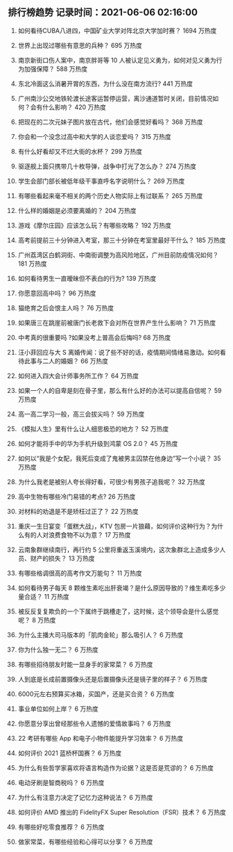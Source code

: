 
## 排行榜趋势 记录时间：2021-06-06 02:16:00
  
  1. 如何看待CUBA八进四，中国矿业大学对阵北京大学加时赛？ 1694 万热度
    
  2. 世界上出现过哪些有意思的兵种？ 695 万热度
    
  3. 南京新街口伤人案中，南京胖哥等 10 人被认定见义勇为，如何对见义勇为行为加强保障？ 588 万热度
    
  4. 东北冷面这么消暑开胃的东西，为什么没在南方流行? 441 万热度
    
  5. 广州南沙公交地铁轮渡长途客运暂停运营，离沙通道暂时关闭，目前情况如何？会有什么影响？ 420 万热度
    
  6. 把现在的二次元妹子图片放在古代，他们会感觉好看吗？ 368 万热度
    
  7. 你会和一个没念过高中和大学的人谈恋爱吗？ 315 万热度
    
  8. 有什么好看却又不烂大街的水杯？ 299 万热度
    
  9. 驱逐舰上面只携带几十枚导弹，战争中打光了怎么办？ 274 万热度
    
  10. 学生会部门部长被低年级干事直呼名字说明什么？ 269 万热度
    
  11. 有哪些看起来毫不相关的两个历史人物实际上有过联系？ 265 万热度
    
  12. 什么样的婚姻是必须要离婚的？ 204 万热度
    
  13. 游戏《摩尔庄园》应该怎么玩？有哪些攻略？ 192 万热度
    
  14. 高考前提前三十分钟进入考室，那三十分钟在考室里最好干什么？ 185 万热度
    
  15. 广州荔湾区白鹤洞街、中南街调整为高风险地区，广州目前防疫情况如何？ 181 万热度
    
  16. 如何看待男生一直暧昧但不表白的行为? 139 万热度
    
  17. 你愿意回高中吗？ 96 万热度
    
  18. 猫绝育之后会恨主人吗？ 76 万热度
    
  19. 如果唐三在跳崖前被唐门长老救下会对所在世界产生什么影响？ 71 万热度
    
  20. 中考真的很重要吗 ?如果没考上普高会后悔吗? 68 万热度
    
  21. 汪小菲回应与大 S 离婚传闻：说了些不好的话，疫情期间情绪易激动。如何看待此事与二人的婚姻？ 66 万热度
    
  22. 如何进入四大会计师事务所工作？ 64 万热度
    
  23. 如果一个人的自卑是刻在骨子里，那么有什么好的办法可以提高自信呢？ 59 万热度
    
  24. 高一高二学习一般，高三会拔尖吗？ 59 万热度
    
  25. 《模拟人生》里有什么让人细思极恐的地方？ 52 万热度
    
  26. 如何才能将手中的华为手机升级到鸿蒙 OS 2.0？ 45 万热度
    
  27. 如何以“我是个女配，我死后变成了鬼被男主囚禁在他身边”写一个小说？ 35 万热度
    
  28. 为什么我老是被别人夸长得好看，可很少有男孩子追我呢？ 32 万热度
    
  29. 高中生物有哪些冷门易错的考点? 26 万热度
    
  30. 对材料的劝退是不是矫枉过正了？ 22 万热度
    
  31. 重庆一生日宴变「蛋糕大战」，KTV 包房一片狼藉，如何评价这种行为？为什么有的人对浪费食物不以为意？ 17 万热度
    
  32. 云南象群继续南行，再行约 5 公里将重返玉溪境内，这次象群北上造成多少人员、财产的损失？ 13 万热度
    
  33. 有哪些格调很高的高考作文万能句？ 11 万热度
    
  34. 如何看待男子每天 8 颗维生素吃出肝衰竭？是什么原因导致的？维生素吃多少量合适？ 11 万热度
    
  35. 被反反复复欺负的一个下属终于跳槽走了，这时候，这个领导会是什么感觉呢？ 8 万热度
    
  36. 为什么主播大司马版本的「肌肉金轮」那么吸引人？ 6 万热度
    
  37. 你为什么独一无二？ 6 万热度
    
  38. 有哪些招待朋友时能一显身手的家常菜？ 6 万热度
    
  39. 人到底是长成前置摄像头还是后置摄像头还是镜子里的样子？ 6 万热度
    
  40. 6000元左右预算买冰箱，买国产，还是买合资？ 6 万热度
    
  41. 事业单位如何上岸？ 6 万热度
    
  42. 你愿意分享出曾经那些令人遗憾的爱情故事吗？ 6 万热度
    
  43. 22 考研有哪些 App 和电子小物件能提升学习效率？ 6 万热度
    
  44. 如何评价 2021 蓝桥杯国赛？ 6 万热度
    
  45. 为什么有些哲学家喜欢将语言构造作为论据？这是否是荒谬的？ 6 万热度
    
  46. 电动牙刷是智商税吗？ 6 万热度
    
  47. 为什么有注意力决定了记忆力这种说法？ 6 万热度
    
  48. 如何评价 AMD 推出的 FidelityFX Super Resolution（FSR）技术？ 6 万热度
    
  49. 有哪些好吃零食推荐？ 6 万热度
    
  50. 做家常菜，有哪些经验和心得可以分享？ 6 万热度
    